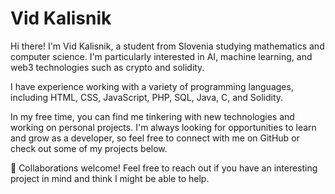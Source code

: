<h1>Vid Kalisnik </h1>

Hi there! I'm Vid Kalisnik, a student from Slovenia studying mathematics and computer science. I'm particularly interested in AI, machine learning, and web3 technologies such as crypto and solidity.

I have experience working with a variety of programming languages, including HTML, CSS, JavaScript, PHP, SQL, Java, C, and Solidity.

In my free time, you can find me tinkering with new technologies and working on personal projects. I'm always looking for opportunities to learn and grow as a developer, so feel free to connect with me on GitHub or check out some of my projects below.



🤝 Collaborations welcome! Feel free to reach out if you have an interesting project in mind and think I might be able to help.

